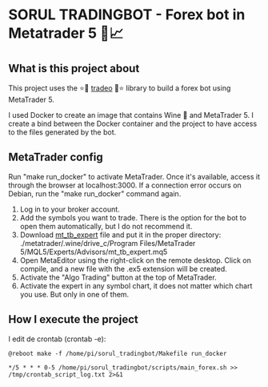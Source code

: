 # SORUL TRADINGBOT - Forex bot in Metatrader 5 🤖📈

## What is this project about
This project uses the ⭐🚀 [tradeo](https://github.com/sorul/tradeo) 🚀⭐ 
library to build a forex bot using MetaTrader 5.

I used Docker to create an image that contains Wine 🍷 and MetaTrader 5. 
I create a bind between the Docker container and the project to have access 
to the files generated by the bot.


## MetaTrader config

Run "make run_docker" to activate MetaTrader. Once it's available,
access it through the browser at localhost:3000.
If a connection error occurs on Debian, run the "make run_docker" command again.

1) Log in to your broker account.
2) Add the symbols you want to trade. 
There is the option for the bot to open them automatically, but I do not recommend it.
3) Download [mt_tb_expert](https://github.com/sorul/tradeo/blob/master/tradeo/mt_tb_expert.mq5) 
file and put it in the proper directory: ./metatrader/.wine/drive_c/Program Files/MetaTrader 5/MQL5/Experts/Advisors/mt_tb_expert.mq5
4) Open MetaEditor using the right-click on the remote desktop. 
Click on compile, and a new file with the .ex5 extension will be created.
5) Activate the "Algo Trading" button at the top of MetaTrader.
6) Activate the expert in any symbol chart, it does not matter which chart you use. 
But only in one of them.
## How I execute the project

I edit de crontab (crontab -e):

```console
@reboot make -f /home/pi/sorul_tradingbot/Makefile run_docker

*/5 * * * 0-5 /home/pi/sorul_tradingbot/scripts/main_forex.sh >> /tmp/crontab_script_log.txt 2>&1
```
